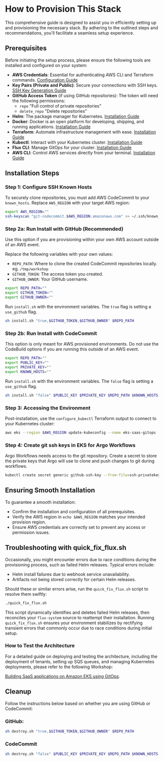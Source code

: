# How to Provision This Stack

This comprehensive guide is designed to assist you in efficiently setting up and provisioning the necessary stack. By adhering to the outlined steps and recommendations, you'll facilitate a seamless setup experience.

## Prerequisites

Before initiating the setup process, please ensure the following tools are installed and configured on your system:


- **AWS Credentials**: Essential for authenticating AWS CLI and Terraform commands. [Configuration Guide](https://docs.aws.amazon.com/cli/latest/userguide/cli-configure-files.html)
- **Key Pairs (Private and Public)**: Secure your connections with SSH keys. [SSH Key Generation Guide](https://en.wikibooks.org/wiki/Cryptography/Generate_a_keypair_using_OpenSSL)
- **GitHub Access Token** (if using GitHub repositories): The token will need the following permissions:
    - `repo`        "Full control of private repositories"
    - `delete_repo` "Delete repositories"
- **Helm**: The package manager for Kubernetes. [Installation Guide](https://helm.sh/docs/intro/install/)
- **Docker**: Docker is an open platform for developing, shipping, and running applications. [Installation Guide](https://docs.docker.com/engine/install/)
- **Terraform**: Automate infrastructure management with ease. [Installation Guide](https://learn.hashicorp.com/tutorials/terraform/install-cli)
- **Kubectl**: Interact with your Kubernetes cluster. [Installation Guide](https://kubernetes.io/docs/tasks/tools/)
- **Flux CLI**: Manage GitOps for your cluster. [Installation Guide](https://fluxcd.io/flux/installation/)
- **AWS CLI**: Control AWS services directly from your terminal. [Installation Guide](https://docs.aws.amazon.com/cli/latest/userguide/getting-started-install.html)

## Installation Steps

### Step 1: Configure SSH Known Hosts
To securely clone repositories, you must add AWS CodeCommit to your `known_hosts`. Replace `AWS_REGION` with your target AWS region:

```bash
export AWS_REGION=""
ssh-keyscan "git-codecommit.$AWS_REGION.amazonaws.com" >> ~/.ssh/known_hosts
```

### Step 2a: Run Install with GitHub (Recommended)
Use this option if you are provisioning within your own AWS account outside of an AWS event.

Replace the following variables with your own values:

- `REPO_PATH`: Where to clone the created CodeCommit repositories locally. eg. `/tmp/workshop`
- `GITHUB_TOKEN`: The access token you created.
- `GITHUB_OWNER`: Your GitHub username. 

```bash
export REPO_PATH=""
export GITHUB_TOKEN=""
export GITHUB_OWNER=""
```

Run `install.sh` with the environment variables. The `true` flag is setting a `use_github` flag.
```bash
sh install.sh "true,$GITHUB_TOKEN,$GITHUB_OWNER" $REPO_PATH
```

### Step 2b: Run Install with CodeCommit
This option is only meant for AWS provisioned environments. Do not use the CodeBuild options if you are running this outside of an AWS event.
```bash
export REPO_PATH=""
export PUBLIC_KEY=""
export PRIVATE_KEY=""
export KNOWN_HOSTS=""
```
Run `install.sh` with the environment variables. The `false` flag is setting a `use_github` flag.
```bash
sh install.sh "false" $PUBLIC_KEY $PRIVATE_KEY $REPO_PATH $KNOWN_HOSTS
```

### Step 3: Accessing the Environment

Post-installation, use the `configure_kubectl` Terraform output to connect to your Kubernetes cluster:

```bash
aws eks --region $AWS_REGION update-kubeconfig --name eks-saas-gitops
```

### Step 4: Create git ssh keys in EKS for Argo Workflows

Argo Workflows needs access to the git repository. Create a secret to store the private keys that Argo will use to clone and push changes to git during workflows.

```bash
kubectl create secret generic github-ssh-key --from-file=ssh-privatekey= ~/.ssh/id_rsa --from-literal=ssh-privatekey.mode=0600 -nargo-workflows --kubeconfig ~/.kube/config
```

## Ensuring Smooth Installation

To guarantee a smooth installation:

- Confirm the installation and configuration of all prerequisites.
- Verify the AWS region in `echo $AWS_REGION` matches your intended provision region.
- Ensure AWS credentials are correctly set to prevent any access or permission issues.

## Troubleshooting with quick_fix_flux.sh

Occasionally, you might encounter errors due to race conditions during the provisioning process, such as failed Helm releases. Typical errors include:

- Helm install failures due to webhook service unavailability.
- Artifacts not being stored correctly for certain Helm releases.

Should these or similar errors arise, run the `quick_fix_flux.sh` script to resolve them swiftly:

```bash
./quick_fix_flux.sh
```

This script dynamically identifies and deletes failed Helm releases, then reconciles your `flux-system` source to reattempt their installation. Running `quick_fix_flux.sh` ensures your environment stabilizes by rectifying transient errors that commonly occur due to race conditions during initial setup.

### How to Test the Architecture

For a detailed guide on deploying and testing the architecture, including the deployment of tenants, setting up SQS queues, and managing Kubernetes deployments, please refer to the following Workshop:

[Building SaaS applications on Amazon EKS using GitOps](https://catalog.workshops.aws/eks-saas-gitops).

## Cleanup
Follow the instructions below based on whether you are using GitHub or CodeCommit:
### GitHub:
```bash
sh destroy.sh "true,$GITHUB_TOKEN,$GITHUB_OWNER" $REPO_PATH
```
### CodeCommit
```bash
sh destroy.sh "false" $PUBLIC_KEY $PRIVATE_KEY $REPO_PATH $KNOWN_HOSTS
```